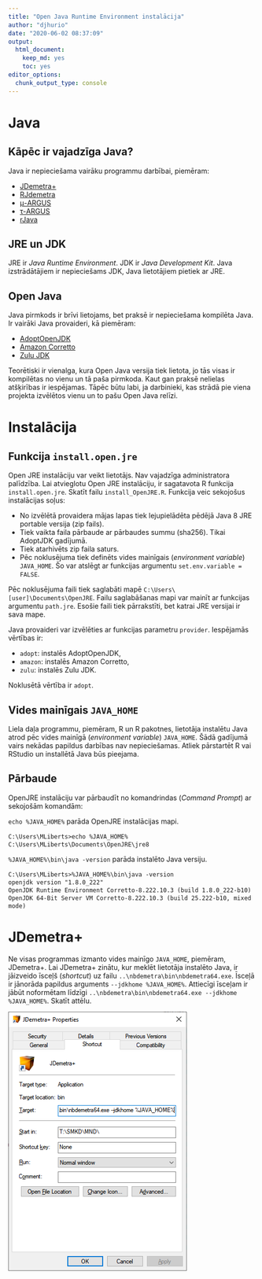 ```yaml
---
title: "Open Java Runtime Environment instalācija"
author: "djhurio"
date: "2020-06-02 08:37:09"
output:
  html_document: 
    keep_md: yes
    toc: yes
editor_options: 
  chunk_output_type: console
---
```




# Java

## Kāpēc ir vajadzīga Java?

Java ir nepieciešama vairāku programmu darbībai, piemēram:

- [JDemetra+](https://github.com/jdemetra/jdemetra-app/releases)
- [RJdemetra](https://jdemetra.github.io/rjdemetra/)
- [μ-ARGUS](http://research.cbs.nl/casc/mu.htm)
- [τ-ARGUS](http://research.cbs.nl/casc/tau.htm)
- [rJava](http://rforge.net/rJava/)


## JRE un JDK

JRE ir *Java Runtime Environment*. JDK ir *Java Development Kit*. Java izstrādātājiem ir nepieciešams JDK, Java lietotājiem pietiek ar JRE.


## Open Java

Java pirmkods ir brīvi lietojams, bet praksē ir nepieciešama kompilēta Java. Ir vairāki Java provaideri, kā piemēram:

- [AdoptOpenJDK](https://adoptopenjdk.net/)
- [Amazon Corretto](https://aws.amazon.com/corretto/)
- [Zulu JDK](https://www.azul.com/downloads/zulu/)

Teorētiski ir vienalga, kura Open Java versija tiek lietota, jo tās visas ir kompilētas no vienu un tā paša pirmkoda. Kaut gan praksē nelielas atšķirības ir iespējamas. Tāpēc būtu labi, ja darbinieki, kas strādā pie viena projekta izvēlētos vienu un to pašu Open Java relīzi.


# Instalācija

## Funkcija `install.open.jre`

Open JRE instalāciju var veikt lietotājs. Nav vajadzīga administratora palīdzība. Lai atvieglotu Open JRE instalāciju, ir sagatavota R funkcija `install.open.jre`. Skatīt failu `install_OpenJRE.R`. Funkcija veic sekojošus instalācijas soļus:

- No izvēlētā provaidera mājas lapas tiek lejupielādēta pēdējā Java 8 JRE portable versija (zip fails).
- Tiek vaikta faila pārbaude ar pārbaudes summu (sha256). Tikai AdoptJDK gadījumā.
- Tiek atarhivēts zip faila saturs.
- Pēc noklusējuma tiek definēts vides mainīgais (*environment variable*) `JAVA_HOME`. Šo var atslēgt ar funkcijas argumentu `set.env.variable = FALSE`.

Pēc noklusējuma faili tiek saglabāti mapē `C:\Users\[user]\Documents\OpenJRE`. Failu saglabāšanas mapi var mainīt ar funkcijas argumentu `path.jre`. Esošie faili tiek pārrakstīti, bet katrai JRE versijai ir sava mape.

Java provaideri var izvēlēties ar funkcijas parametru `provider`. Iespējamās vērtības ir:

- `adopt`: instalēs AdoptOpenJDK,
- `amazon`: instalēs Amazon Corretto,
- `zulu`: instalēs Zulu JDK.

Noklusētā vērtība ir `adopt`.



## Vides mainīgais `JAVA_HOME`

Liela daļa programmu, piemēram, R un R pakotnes, lietotāja instalētu Java atrod pēc vides mainīgā (*environment variable*) `JAVA_HOME`. Šādā gadījumā vairs nekādas papildus darbības nav nepieciešamas. Atliek pārstartēt R vai RStudio un installētā Java būs pieejama.


## Pārbaude

OpenJRE instalāciju var pārbaudīt no komandrindas (*Command Prompt*) ar sekojošām komandām:

`echo %JAVA_HOME%` parāda OpenJRE instalācijas mapi.

```
C:\Users\MLiberts>echo %JAVA_HOME%
C:\Users\MLiberts\Documents\OpenJRE\jre8
```

`%JAVA_HOME%\bin\java -version` parāda instalēto Java versiju.

```
C:\Users\MLiberts>%JAVA_HOME%\bin\java -version
openjdk version "1.8.0_222"
OpenJDK Runtime Environment Corretto-8.222.10.3 (build 1.8.0_222-b10)
OpenJDK 64-Bit Server VM Corretto-8.222.10.3 (build 25.222-b10, mixed mode)
```


# JDemetra+

Ne visas programmas izmanto vides mainīgo `JAVA_HOME`, piemēram, JDemetra+. Lai JDemetra+ zinātu, kur meklēt lietotāja instalēto Java, ir jāizveido īsceļš (*shortcut*) uz failu `..\nbdemetra\bin\nbdemetra64.exe`. Īsceļā ir jānorāda papildus arguments `--jdkhome %JAVA_HOME%`. Attiecīgi īsceļam ir jābūt noformētam līdzīgi `..\nbdemetra\bin\nbdemetra64.exe --jdkhome %JAVA_HOME%`. Skatīt attēlu.

![](JDemetra-target.png)
